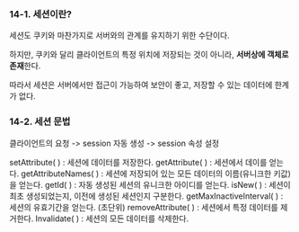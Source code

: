 ### 14-1. 세션이란?
세션도 쿠키와 마찬가지로 서버와의 관계를 유지하기 위한 수단이다.

하지만, 쿠키와 달리 클라이언트의 특정 위치에 저장되는 것이 아니라, **서버상에 객체로 존재**한다.

따라서 세션은 서버에서만 접근이 가능하여 보안이 좋고, 저장할 수 있는 데이터에 한계가 없다.

### 14-2. 세션 문법

클라이언트의 요청 -> session 자동 생성 -> session 속성 설정

setAttribute( ) : 세션에 데이터를 저장한다.
getAttribute( ) : 세션에서 데이를 얻는다.
getAttributeNames( ) : 세션에 저장되어 있는 모든 데이터의 이름(유니크한 키값)을 얻는다.
getId( ) : 자동 생성된 세션의 유니크한 아이디를 얻는다.
isNew( ) : 세션이 최초 생성되었는지, 이전에 생성된 세션인지 구분한다.
getMaxInactiveInterval( ) : 세션의 유효기간을 얻는다. (초단위)
removeAttribute( ) : 세션에서 특정 데이터를 제거한다.
Invalidate( ) : 세션의 모든 데이터를 삭제한다.
 
<!--stackedit_data:
eyJoaXN0b3J5IjpbMTE5MTc1ODY0OCwtODEwNTE0NDM3LDMxNz
c2Mjc4MCw3MzA5OTgxMTZdfQ==
-->